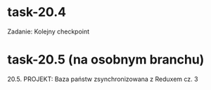 # task-20.4
Zadanie: Kolejny checkpoint

# task-20.5 (na osobnym branchu)
20.5. PROJEKT: Baza państw zsynchronizowana z Reduxem cz. 3
